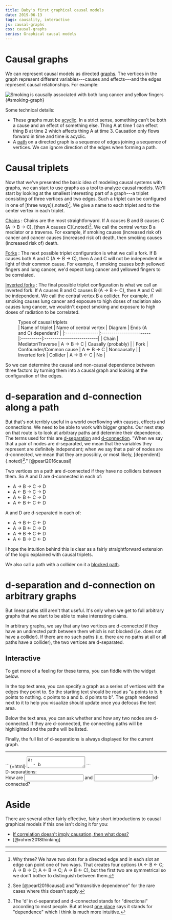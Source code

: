 ```yaml
---
title: Baby's first graphical causal models
date: 2019-06-13
tags: causality, interactive
js: causal-graphs
css: causal-graphs
series: Graphical causal models
---
```


# Causal graphs

We can represent causal models as directed [graphs](https://en.wikipedia.org/wiki/Graph_(discrete_mathematics)). The vertices in the graph represent different variables---causes and effects---and the edges represent causal relationships. For example:

![Smoking is causally associated with both lung cancer and yellow fingers](/images/smoking-graph.svg){#smoking-graph}

Some technical details:

- These graphs must be [acyclic](https://en.wikipedia.org/wiki/Directed_acyclic_graph). In a strict sense, something can't be both a cause and an effect of something else. Thing A at time 1 can effect thing B at time 2 which affects thing A at time 3. Causation only flows forward in time and time is acyclic.
- A [path](https://en.wikipedia.org/wiki/Path_(graph_theory)) on a directed graph is a sequence of edges joining a sequence of vertices. We can ignore direction of the edges when forming a path.

# Causal triplets

Now that we've presented the basic idea of modeling causal systems with graphs, we can start to use graphs as a tool to analyze causal models. We'll start by looking at the smallest interesting part of a graph---a triplet consisting of three vertices and two edges. Such a triplet can be configured in one of [three ways]{.noted}[^why-three]. We give a name to each triplet and to the center vertex in each triplet. 

[Chains](#key-terms)
:   Chains are the most straightforward. If A causes B and B causes C (A → B → C), [then A causes C]{.noted}[^intransitive]. We call the central vertex B a mediator or a traverse. For example, if smoking causes (increased risk of) cancer and cancer causes (increased risk of) death, then smoking causes (increased risk of) death.

[Forks](#key-terms)
:   The next possible triplet configuration is what we call a fork. If B causes both A and C (A ← B → C), then A and C will not be independent in light of their common cause. For example, if smoking causes both yellowed fingers and lung cancer, we'd expect lung cancer and yellowed fingers to be correlated.

[Inverted forks](#key-terms)
:  The final possible triplet configuration is what we call an inverted fork. If A causes B and C causes B (A → B ← C), then A and C will be independent. We call the central vertex B a [collider](#key-terms). For example, if smoking causes lung cancer and exposure to high doses of radiation also causes lung cancer, we wouldn't expect smoking and exposure to high doses of radiation to be correlated.

<figure id="triplets-table">
<figcaption>Types of causal triplets</figcaption>
| Name of triplet | Name of central vertex  | Diagram   | Ends (A and C) dependent? |
|:----------------|:------------------------|:----------|:--------------------------|
| Chain           | Mediator/Traverse       | A → B → C | Causally (probably)       |
| Fork            | Confounder/Common cause | A ← B → C | Noncausally               |
| Inverted fork   | Collider                | A → B ← C | No                        |
</figure>

So we can determine the causal and non-causal dependence between three factors by turning them into a causal graph and looking at the configuration of the edges.

<!--more-->

# d-separation and d-connection along a path

But that's not terribly useful in a world overflowing with causes, effects and connections. We need to be able to work with bigger graphs. Our next step on that route is to look at arbitrary paths and determine their dependence. The terms used for this are [d-separation](#key-terms) and [d-connection](#key-terms). "When we say that a pair of nodes are d-separated, we mean that the variables they represent are definitely independent; when we say that a pair of nodes are d-connected, we mean that they are possibly, or most likely, [dependent]{.noted}[^d]." [@pearl2016causal]

Two vertices on a path are d-connected if they have no colliders between them. So A and D are d-connected in each of: 

- A → B → C → D
- A ← B → C → D
- A ← B ← C → D
- A ← B ← C ← D 

A and D are d-separated in each of: 

- A → B ← C ← D
- A → B ← C → D
- A → B → C ← D
- A ← B → C ← D

I hope the intuition behind this is clear as a fairly straightforward extension of the logic explained with causal triplets.

We also call a path with a collider on it a [blocked path](#key-terms).

# d-separation and d-connection on arbitrary graphs

But linear paths still aren't that useful. It's only when we get to full arbitrary graphs that we start to be able to make interesting claims.

In arbitrary graphs, we say that any two vertices are d-connected if they have an undirected path between them which is not blocked (i.e. does not have a collider). If there are no such paths (i.e. there are no paths at all or all paths have a collider), the two vertices are d-separated.

## Interactive

To get more of a feeling for these terms, you can fiddle with the widget below. 

In the top text area, you can specify a graph as a series of vertices with the edges they point to. So the starting text should be read as "a points to b. b points to nothing. c points to a and b. d points to b". The graph rendered next to it to help you visualize should update once you defocus the text area.

Below the text area, you can ask whether and how any two nodes are d-connected. If they are d-connected, the connecting paths will be highlighted and the paths will be listed.

Finally, the full list of d-separations is always displayed for the current graph.

<hr id="widget-hr">

<div id="spec-and-render">
```{=html}
<textarea id="graph-spec">
a:
  - b
b:
  []
c:
  - a
  - b
d:
  - b
</textarea>
```
<div id="graph-svg"></div>
</div>

<div id="graph-error"></div>

<div class="analysis-panel">
<div class="analysis-header">D-separations:</div>
<div id="d-separation-results"></div>
</div>

<div class="analysis-panel">
<div class="analysis-header">How are <input id="d-connection-from" type="text"></input> and <input id="d-connection-to" type="text"></input> d-connected?</div>
<div id="d-connection-result"></div>
</div>

# Aside

There are several other fairly effective, fairly short introductions to causal graphical models if this one isn't doing it for you:

- [If correlation doesn't imply causation, then what does?](http://www.michaelnielsen.org/ddi/if-correlation-doesnt-imply-causation-then-what-does/)
- [@rohrer2018thinking]

<hr class="references">

[^why-three]: Why three? We have two slots for a directed edge and in each slot an edge can point one of two ways. That creates four options (A ← B ← C; A → B → C; A ← B → C; A → B ← C), but the first two are symmetrical so we don't bother to distinguish between them.
[^intransitive]: See [@pearl2016causal] and "intransitive dependence" for the rare cases where this doesn't apply.
[^d]: The 'd' in d-separated and d-connected stands for "directional" according to most people. But at least [one place](https://www.andrew.cmu.edu/user/scheines/tutor/d-sep.html) says it stands for "dependence" which I think is much more intuitive.
